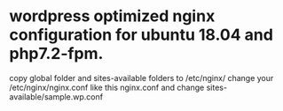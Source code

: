# wordpress optimized nginx configuration for ubuntu 18.04 and php7.2-fpm. 
copy global folder and sites-available folders to /etc/nginx/
change your /etc/nginx/nginx.conf like this nginx.conf
and change sites-available/sample.wp.conf
